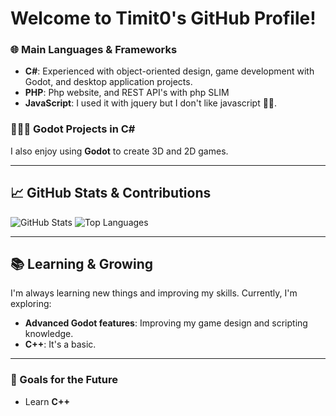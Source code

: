 # Welcome to Timit0's GitHub Profile!

### 🌐 **Main Languages & Frameworks**
- **C#**: Experienced with object-oriented design, game development with Godot, and desktop application projects.
- **PHP**: Php website, and REST API's with php SLIM
- **JavaScript**: I used it with jquery but I don't like javascript 😬😬.

### 🔵🦾🔵 **Godot Projects in C#**
I also enjoy using **Godot** to create 3D and 2D games.

---

## 📈 GitHub Stats & Contributions
![GitHub Stats](https://github-readme-stats.vercel.app/api?username=Timit0&show_icons=true&theme=radical)
![Top Languages](https://github-readme-stats.vercel.app/api/top-langs/?username=Timit0&theme=radical)


---

## 📚 Learning & Growing
I'm always learning new things and improving my skills. Currently, I'm exploring:
- **Advanced Godot features**: Improving my game design and scripting knowledge.
- **C++**: It's a basic.

---


### 🎯 Goals for the Future
- Learn **C++**
